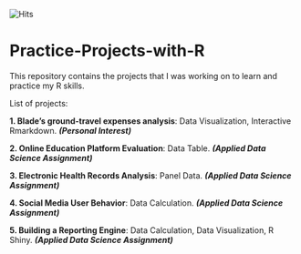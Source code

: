 ![Hits](https://hitcounter.pythonanywhere.com/count/tag.svg?url=https%3A%2F%2Fgithub.com%2FZoe0409%2FPractice-Projects-with-R)

# Practice-Projects-with-R

This repository contains the projects that I was working on to learn and practice my R skills.

List of projects:

**1. Blade’s ground-travel expenses analysis**: Data Visualization, Interactive Rmarkdown. ***(Personal Interest)***

**2. Online Education Platform Evaluation**: Data Table. ***(Applied Data Science Assignment)***

**3. Electronic Health Records Analysis**: Panel Data. ***(Applied Data Science Assignment)***

**4. Social Media User Behavior**: Data Calculation. ***(Applied Data Science Assignment)***

**5. Building a Reporting Engine**: Data Calculation, Data Visualization, R Shiny. ***(Applied Data Science Assignment)***
